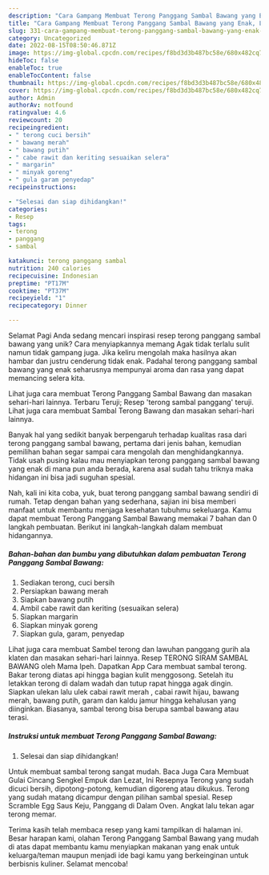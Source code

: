 ```yaml
---
description: "Cara Gampang Membuat Terong Panggang Sambal Bawang yang Enak, Lezat"
title: "Cara Gampang Membuat Terong Panggang Sambal Bawang yang Enak, Lezat"
slug: 331-cara-gampang-membuat-terong-panggang-sambal-bawang-yang-enak-lezat
category: Uncategorized
date: 2022-08-15T08:50:46.871Z
image: https://img-global.cpcdn.com/recipes/f8bd3d3b487bc58e/680x482cq70/terong-panggang-sambal-bawang-foto-resep-utama.jpg
hideToc: false
enableToc: true
enableTocContent: false
thumbnail: https://img-global.cpcdn.com/recipes/f8bd3d3b487bc58e/680x482cq70/terong-panggang-sambal-bawang-foto-resep-utama.jpg
cover: https://img-global.cpcdn.com/recipes/f8bd3d3b487bc58e/680x482cq70/terong-panggang-sambal-bawang-foto-resep-utama.jpg
author: Admin
authorAv: notfound
ratingvalue: 4.6
reviewcount: 20
recipeingredient:
- " terong cuci bersih"
- " bawang merah"
- " bawang putih"
- " cabe rawit dan keriting sesuaikan selera"
- " margarin"
- " minyak goreng"
- " gula garam penyedap"
recipeinstructions:

- "Selesai dan siap dihidangkan!"
categories:
- Resep
tags:
- terong
- panggang
- sambal

katakunci: terong panggang sambal 
nutrition: 240 calories
recipecuisine: Indonesian
preptime: "PT17M"
cooktime: "PT37M"
recipeyield: "1"
recipecategory: Dinner

---
```



Selamat Pagi Anda sedang mencari inspirasi resep terong panggang sambal bawang yang unik? Cara menyiapkannya memang Agak tidak terlalu sulit namun tidak gampang juga. Jika keliru mengolah maka hasilnya akan hambar dan justru cenderung tidak enak. Padahal terong panggang sambal bawang yang enak seharusnya mempunyai aroma dan rasa yang dapat memancing selera kita.


Lihat juga cara membuat Terong Panggang Sambal Bawang dan masakan sehari-hari lainnya. Terbaru Teruji; Resep &#39;terong sambal panggang&#39; teruji. Lihat juga cara membuat Sambal Terong Bawang dan masakan sehari-hari lainnya.

Banyak hal yang sedikit banyak berpengaruh terhadap kualitas rasa dari terong panggang sambal bawang, pertama dari jenis bahan, kemudian pemilihan bahan segar sampai cara mengolah dan menghidangkannya. Tidak usah pusing kalau mau menyiapkan terong panggang sambal bawang yang enak di mana pun anda berada, karena asal sudah tahu triknya maka hidangan ini bisa jadi suguhan spesial.


Nah, kali ini kita coba, yuk, buat terong panggang sambal bawang sendiri di rumah. Tetap dengan bahan yang sederhana, sajian ini bisa memberi manfaat untuk membantu menjaga kesehatan tubuhmu sekeluarga. Kamu dapat membuat Terong Panggang Sambal Bawang memakai 7 bahan dan 0 langkah pembuatan. Berikut ini langkah-langkah dalam membuat hidangannya.

<!--inarticleads1-->

##### Bahan-bahan dan bumbu yang dibutuhkan dalam pembuatan Terong Panggang Sambal Bawang:

1. Sediakan  terong, cuci bersih
1. Persiapkan  bawang merah
1. Siapkan  bawang putih
1. Ambil  cabe rawit dan keriting (sesuaikan selera)
1. Siapkan  margarin
1. Siapkan  minyak goreng
1. Siapkan  gula, garam, penyedap


Lihat juga cara membuat Sambel terong dan lawuhan panggang gurih ala klaten dan masakan sehari-hari lainnya. Resep TERONG SIRAM SAMBAL BAWANG oleh Mama Ipeh. Dapatkan App Cara membuat sambal terong. Bakar terong diatas api hingga bagian kulit menggosong.⁣ Setelah itu letakkan terong di dalam wadah dan tutup rapat hingga agak dingin. ⁣ Siapkan ulekan lalu ulek cabai rawit merah , cabai rawit hijau, bawang merah, bawang putih, garam dan kaldu jamur hingga kehalusan yang diinginkan.⁣ Biasanya, sambal terong bisa berupa sambal bawang atau terasi. 

<!--inarticleads2-->

##### Instruksi untuk membuat Terong Panggang Sambal Bawang:


1. Selesai dan siap dihidangkan!

Untuk membuat sambal terong sangat mudah. Baca Juga Cara Membuat Gulai Cincang Sengkel Empuk dan Lezat, Ini Resepnya Terong yang sudah dicuci bersih, dipotong-potong, kemudian digoreng atau dikukus. Terong yang sudah matang dicampur dengan pilihan sambal spesial. Resep Scramble Egg Saus Keju, Panggang di Dalam Oven. Angkat lalu tekan agar terong memar. 

Terima kasih telah membaca resep yang kami tampilkan di halaman ini. Besar harapan kami, olahan Terong Panggang Sambal Bawang yang mudah di atas dapat membantu kamu menyiapkan makanan yang enak untuk keluarga/teman maupun menjadi ide bagi kamu yang berkeinginan untuk berbisnis kuliner. Selamat mencoba!
